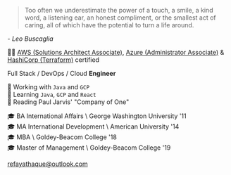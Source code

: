 > Too often we underestimate the power of a touch, a smile, a kind word, a listening ear, an honest compliment, or the smallest act of caring, all of which have the potential to turn a life around.

*- Leo Buscaglia*

👨‍💻 [AWS (Solutions Architect Associate)](https://www.youracclaim.com/badges/51dba704-285d-49c2-9798-ac27681c188f/public_url), [Azure (Administrator Associate)](https://www.youracclaim.com/badges/5907ea9a-76cb-4e97-b0bc-035e52ad6715/public_url) & [HashiCorp (Terraform)](https://www.youracclaim.com/badges/46a7a049-d49a-4b2f-997d-a23f97d4353b/public_url) certified 

Full Stack / DevOps / Cloud **Engineer**

🔭 Working with `Java` and `GCP`   
🌱 Learning `Java`, `GCP` and `React`  
📖 Reading Paul Jarvis' "Company of One"  

🎓 BA International Affairs \ George Washington University '11  
🎓 MA International Development \ American University '14  
🎓 MBA \ Goldey-Beacom College '18  
🎓 Master of Management \ Goldey-Beacom College '19  

refayathaque@outlook.com
